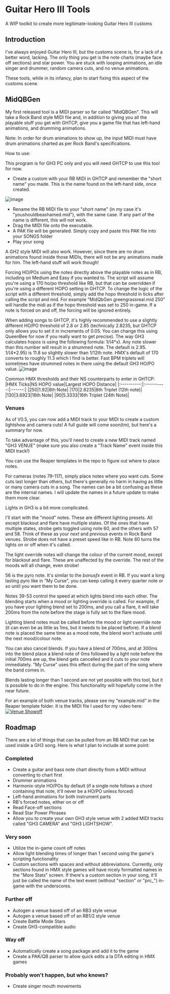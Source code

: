 # Guitar Hero III Tools
 
A WIP toolkit to create more legitimate-looking Guitar Hero III customs

## Introduction

I've always enjoyed Guitar Hero III, but the customs scene is, for a lack of a better word, lacking. The only thing you get is the note charts (maybe face off sections) and star power. You are stuck with looping animations, an idle singer and drummer, random camera cuts, and no venue animations.

These tools, while in its infancy, plan to start fixing this aspect of the customs scene.

## MidQBGen

My first released tool is a MIDI parser so far called "MidQBGen". This will take a Rock Band style MIDI file and, in addition to giving you all the playable stuff you get with GHTCP, give you a game file that has left-hand animations, and drumming animations.

Note: In order for drum animations to show up, the input MIDI must have drum animations charted as per Rock Band's specifications.

How to use:

This program is for GH3 PC only and you will need GHTCP to use this tool for now.

*  Create a custom with your RB MIDI in GHTCP and remember the "short name" you made. This is the name found on the left-hand side, once created. 

![image](https://user-images.githubusercontent.com/74471839/193481392-baa1b954-bb82-4f74-b890-2b422cda14d9.png)
*  Rename the RB MIDI file to your "short name" (in my case it's "youshouldbeashamed.mid"), with the same case. If any part of the name is different, this will not work.
*  Drag the MIDI file onto the executable.
*  A PAK file will be generated. Simply copy and paste this PAK file into your SONGS folder
*  Play your song

A GH2 style MIDI will also work. However, since there are no drum animations found inside those MIDIs, there will not be any animations made for him. The left-hand stuff will work though!

Forcing HO/POs using the notes directly above the playable notes as in RB, including on Medium and Easy if you wanted to. The script will assume you're using a 170 ho/po threshold like RB, but that can be overridden if you're using a different HOPO setting in GHTCP. To change the logic of the script with a different threshold, simply add the hopo threshold in ticks after calling the script and mid. For example "MidQbGen greengrassreal.mid 250" will handle the midi as if the hopo threshold was set to 250 in-game. If a note is forced on and off, the forcing will be ignored entirely.

When adding songs to GHTCP, it's highly recommended to use a slightly different HO/PO threshold of 2.8 or 2.85 (technically 2.8235, but GHTCP only allows you to set it in increments of 0.05. You can change this using QueenBee for now if you really want to get precise). The way GH3 calculates hopos is using the following formula: 1/(4\*x). Any note slower than this number will result in a strummed note. The default is 2.95. 1/(4\*2.95) is 11.8 so slightly slower than 1/12th note. HMX's default of 170 converts to roughly 11.3 which I find is better. Fast BPM triplets will sometimes have strummed notes in there using the default GH3 HO/PO value.
![image](https://user-images.githubusercontent.com/74471839/193668661-b96636b7-19f0-4211-a2e7-3f73fbbb4c9e.png)

Common HMX thresholds and their NS counterparts to enter in GHTCP:
|HMX Ticks|NS HOPO value|Largest HOPO Distance|
|:----------:|:----------:|:------:|
|250|1.92|8th Note|
|170|2.8235|8th Triplet (12th note)|
|130|3.6923|16th Note|
|90|5.3333|16th Triplet (24th Note)|

### Venues
As of V0.5, you can now add a MIDI track to your MIDI to create a custom lightshow and camera cuts! A full guide will come soon(tm), but here's a summary for now.

To take advantage of this, you'll need to create a new MIDI track named "GH3 VENUE" (make sure you also create a "Track Name" event inside this MIDI track!)

You can use the Reaper templates in the repo to figure out where to place notes. 

For cameras (notes 79-117), simply place notes where you want cuts. Some cuts last longer than others, but there's generally no harm in having as little or many camera cuts in a song. The names can be a bit confusing as these are the internal names. I will update the names in a future update to make them more clear.

Lights in GH3 is a bit more complicated. 

I'll start with the "mood" notes. These are different lighting presets. All except blackout and flare have multiple states. Of the ones that have multiple states, strobe gets toggled using note 60, and the others with 57 and 58. Think of these as your *next* and *previous* events in Rock Band venues. Strobe does not have a preset speed like in RB. Note 60 turns the lights on or off when it's called.

The light override notes will change the colour of the current mood, except for blackout and flare. These are unaffected by the override. The rest of the moods will all change, even strobe!

56 is the pyro note. It's similar to the *bonusfx* event in RB. If you want a long lasting pyro like in "My Curse", you can keep calling it every quarter note or so until you want them to be done.

Notes 39-53 control the speed at which lights blend into each other. The blending starts when a mood or lighting override is called. For example, if you have your lighting blend set to 200ms, and you call a flare, it will take 200ms from the note before the stage is fully set to the flare mood.

Lighting blend notes must be called before the mood or light override note (it can even be as little as 1ms, but it needs to be placed before). If a blend note is placed the same time as a mood note, the blend won't activate until the next mood/colour note.

You can also cancel blends. If you have a blend of 700ms, and at 300ms into the blend place a blend note of 0ms followed by a light note before the initial 700ms are up, the blend gets cancelled and it cuts to your note immediately. "My Curse" uses this effect during the part of the song where the band comes in.

Blends lasting longer than 1 second are not yet possible with this tool, but it is possible to do in the engine. This functionality will hopefully come in the near future.

For an example of both venue tracks, please see my "example.mid" in the Reaper template folder. It is the MIDI file I used for my video here: 
[![Venue Showoff](http://img.youtube.com/vi/7_Wd9ZNnqLA/0.jpg)](http://www.youtube.com/watch?v=7_Wd9ZNnqLA "Custom Cameras and Lightshow")


## Roadmap

There are a lot of things that can be pulled from an RB MIDI that can be used inside a GH3 song. Here is what I plan to include at some point:

### Completed

*  Create a guitar and bass note chart directly from a MIDI without converting to chart first
*  Drummer animations
*  Harmonix-style HO/POs by default (if a single note follows a chord containing that note, it'll never be a HO/PO unless forced)
*  Left-hand animations for both instrument parts
*  RB's forced notes, either on or off
*  Read Face-off sections
*  Read Star Power Phrases
*  Allow you to create your own GH3 style venue with 2 added MIDI tracks called "GH3 CAMERA" and "GH3 LIGHTSHOW".

### Very soon

*  Utilize the in-game count off notes
*  Allow light blending times of longer than 1 second using the game's scripting functionality
*  Custom sections with spaces and without abbreviations. Currently, only sections found in HMX style games will have nicely formatted names in the "More Stats" screen. If there's a custom section in your song, it'll just be called the name of the text event (without "section" or "prc_") in-game with the underscores.

### Further off

*  Autogen a venue based off of an RB3 style venue
*  Autogen a venue based off of an RB1/2 style venue
*  Create Battle Mode Stars
*  Create GH3-compatible audio

### Way off

*  Automatically create a song package and add it to the game
*  Create a PAK/QB parser to allow quick edits a la DTA editing in HMX games

### Probably won't happen, but who knows?

*  Create singer mouth movements
